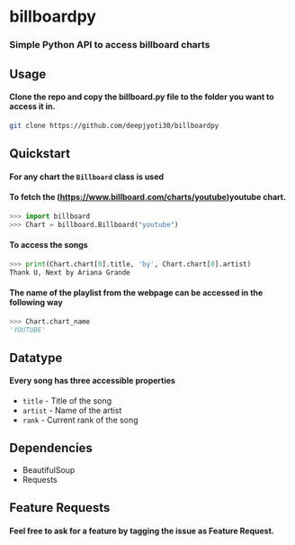 # billboardpy

### Simple Python API to access billboard charts

## Usage

#### Clone the repo and copy the billboard.py file to the folder you want to access it in.

```sh
git clone https://github.com/deepjyoti30/billboardpy
```

## Quickstart

#### For any chart the ```Billboard``` class is used

#### To fetch the (https://www.billboard.com/charts/youtube)youtube chart.

```python
>>> import billboard
>>> Chart = billboard.Billboard("youtube")
```

#### To access the songs

```python
>>> print(Chart.chart[0].title, 'by', Chart.chart[0].artist)
Thank U, Next by Ariana Grande
```

#### The name of the playlist from the webpage can be accessed in the following way

```python
>>> Chart.chart_name
'YOUTUBE'
```

## Datatype

#### Every song has three accessible properties

 * ```title``` - Title of the song
 * ```artist``` - Name of the artist
 * ```rank``` - Current rank of the song

 ## Dependencies

 * BeautifulSoup
 * Requests

 ## Feature Requests

 #### Feel free to ask for a feature by tagging the issue as Feature Request.
